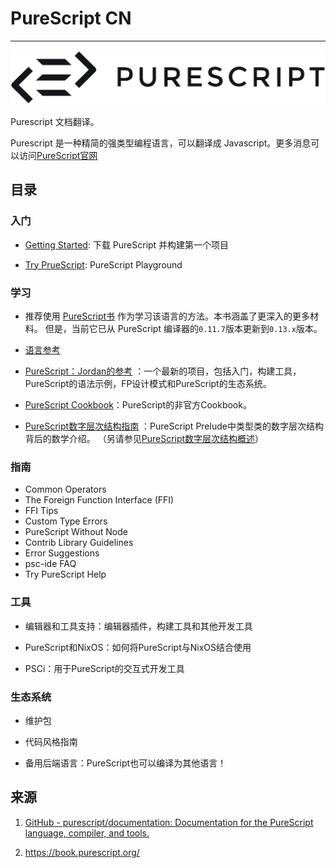 # PureScript CN

---

![Purescript_logo](https://github.com/purescript/purescript/raw/master/logo.png)

Purescript 文档翻译。

Purescript 是一种精简的强类型编程语言，可以翻译成 Javascript。更多消息可以访问[PureScript官网](http://purescript.org/)


## 目录

### 入门

+ [Getting Started](https://github.com/purescript/documentation/blob/master/guides/Getting-Started.md): 下载 PureScript 并构建第一个项目

+ [Try PrueScript](http://try.purescript.org/): PureScript Playground

### 学习

+ 推荐使用 [PureScript书](https://book.purescript.org/) 作为学习该语言的方法。本书涵盖了更深入的更多材料。 但是，当前它已从 PureScript 编译器的`0.11.7`版本更新到`0.13.x`版本。

+ [语言参考](https://github.com/fred1653/Purescript_CN/blob/master/language/readme.md)

+ [PureScript：Jordan的参考](https://github.com/JordanMartinez/purescript-jordans-reference) ：一个最新的项目，包括入门，构建工具，PureScript的语法示例，FP设计模式和PureScript的生态系统。

+ [PureScript Cookbook](https://github.com/JordanMartinez/purescript-cookbook)：PureScript的非官方Cookbook。

+ [PureScript数字层次结构指南](https://a-guide-to-the-purescript-numeric-hierarchy.readthedocs.io/en/latest/index.html) ：PureScript Prelude中类型类的数字层次结构背后的数学介绍。 （另请参见[PureScript数字层次结构概述](https://harry.garrood.me/numeric-hierarchy-overview/)）

### 指南

- Common Operators
- The Foreign Function Interface (FFI)
- FFI Tips
- Custom Type Errors
- PureScript Without Node
- Contrib Library Guidelines
- Error Suggestions
- psc-ide FAQ
- Try PureScript Help

### 工具

+ 编辑器和工具支持：编辑器插件，构建工具和其他开发工具

+ PureScript和NixOS：如何将PureScript与NixOS结合使用

+ PSCi：用于PureScript的交互式开发工具

### 生态系统

+ 维护包

+ 代码风格指南

+ 备用后端语言：PureScript也可以编译为其他语言！

## 来源

1. [GitHub - purescript/documentation: Documentation for the PureScript language, compiler, and tools.](https://github.com/purescript/documentation)

1. https://book.purescript.org/